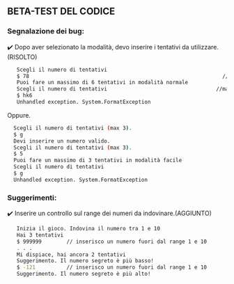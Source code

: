 ## BETA-TEST DEL CODICE

### Segnalazione dei bug:

✔️ Dopo aver selezionato la modalità, devo inserire i tentativi da utilizzare.(RISOLTO)
 ```sh
    Scegli il numero di tentativi
    $ 78                                                              //se qua scrivo lettere la gestisce
    Puoi fare un massimo di 6 tentativi in modalità normale
    Scegli il numero di tentativi                                   //ma qua no
    $ hk6
    Unhandled exception. System.FormatException
  ```
Oppure.
  ```sh
    Scegli il numero di tentativi (max 3).
    $ g
    Devi inserire un numero valido.       
    Scegli il numero di tentativi (max 3).
    $ 5
    Puoi fare un massimo di 3 tentativi in modalità facile
    Scegli il numero di tentativi
    $ g
    Unhandled exception. System.FormatException
  ```

### Suggerimenti:

✔️ Inserire un controllo sul range dei numeri da indovinare.(AGGIUNTO)
 ```sh
    Inizia il gioco. Indovina il numero tra 1 e 10
    Hai 3 tentativi
    $ 999999        // inserisco un numero fuori dal range 1 e 10
    . . . 
    Mi dispiace, hai ancora 2 tentativi
    Suggerimento. Il numero segreto è più basso!   
    $ -121          // inserisco un numero fuori dal range 1 e 10
    Suggerimento. Il numero segreto è più alto!
 ```
